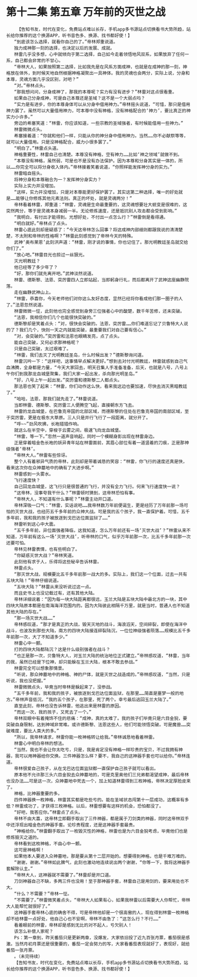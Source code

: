 # 第十二集 第五章 万年前的灭世之战
        【告知书友，时代在变化，免费站点难以长存，手机app多书源站点切换看书大势所趋，站长给你推荐的这个换源APP，听书音色多、换源、找书都好使！】
       “到底该怎么选择，就看你自己的了。”帝林郑重说道。
       独力成神那一刻的选择，也决定以后的发展、成就。
       林雷几乎没多想，心中就倾向于第二选择，自己如今走着领悟地风双系，如果放弃了任何一系，自己都会非常的不甘心。
       “帝林大人，如果按照第二选择，比如我先是在风系方面成神，也就是在成神的那一刻，神格放在体外，到时候天地自然根据神格凝聚出一具神体。我的灵魂也会两分，实际上说，分身和本尊，灵魂方面几乎没区别，对吧？”
       “对。”帝林点头。
       “那我想问问，分身成神了，那我的本尊呢？实力有没有进步？”林雷对这点很看重。
       如果自己分身成神，可是自己本尊还是圣域？这不是一个大弱点吗？
       “实力是有进步，你的本尊身体可以从分身中借用神力。”帝林摇头说道，“可惜，那只是借用神力罢了。虽然可以大量借用神力，可本尊中没有神格，没有神格配合的‘神力’，要比真正的神实力小许多。”
       旁边的希塞笑道：“林雷，你应该知道，一些宗教的圣域强者，有时候能借用一些神力。”
       林雷微微点头。
       希塞接着道：“你就和他们一样，只能从你的神分身中借用神力。当然……你不必献祭等等，就可以大量借用。只是没神格配合，威力小很多罢了。”
       “明白了。”林雷点头道。
       神格重要性，林雷自己也清楚。本尊没有神格，空有神力……比如‘神之领域’就做不到。
       “本尊没有神格，虽然弱，可是也不是没有办法保护。因为本尊和分身其实是一体的，所以……你完全可以将分身收入体内。”帝林接着笑着说道，“你照样能发挥神分身的实力。”
       林雷暗自摇头。
       将神分身和本尊融合为一？发挥神分身实力？
       实际上实力并没增加。
       “这样，实力并没增加，只是对本尊能更好保护罢了。其实这第二种选择，唯一的好处就是……能够让你修炼其他元素法则。真正的坏处，就是灵魂两分！”
       帝林看着林雷，郑重道：“林雷，灵魂是生命最重要的，这灵魂想要壮大蜕变是很难的，这突然两分，等于是灵魂本身减弱一半。无论修炼速度，还是抵抗别人攻击都会受到影响。”
       “我明白，有付出才能得到。光想好处，不付出一点怎么行？”林雷倒是看得通。
       “明白就好。”帝林点了点头。
       林雷心底此刻却是疑惑了：“今天这帝林怎么回事？将这成神内部细则都跟我说的清清楚楚，不太附和帝林的性格啊？”林雷此刻感觉到了帝林今天的特殊。
       武神‘奥布莱恩’此刻洪声道：“林雷，刚才说的事情，你也记住了。那光明教廷圣岛就交给你们了。”
       “放心吧。”林雷目光也掠过一丝狠光。
       灭光明教廷？
       他已经等了多少年了？
       “好，那你们就先离开吧。”武神淡然说道。
       林雷、德斯黎、法恩、突厉雷四人立即站起，当即躬身行礼，而后都离开了武神这座幽静院落。
       走在幽静武神山上。
       “林雷，恭喜你，今天老师他们对你这么友好态度，显然已经将你看成他们那一圈子的人了。”法恩忽然说道。
       林雷微微一怔，此刻他也完全感觉到身旁三位强者心中的酸楚，数千年苦修，还未突破。
       “法恩，我相信你们几个也能很快突破的。”
       德斯黎却是笑着点头：“对，很快会突破的。法恩，突厉雷……你们难道忘记了贝鲁特大人说的了？我们几个，快则一天之内就能突破，最重要我们对自己要有信心。”
       “对，会突破的。”突厉雷和法恩也眼睛发亮，点了点头。
       能自己突破，又何必求那神格呢？
       只是自己突破，太过艰难了。
       “林雷，我们去灭了光明教廷圣岛，什么时候出发？”德斯黎询问道。
       林雷沉吟一下：“这样吧，这事情早点解决更好。”想到去对付光明教廷，林雷就感到自己气血沸腾，全身都是力量，“今天大家回去，明天召集人手准备准备，后天，也就是八号，八号上午你们到我那龙血城堡聚集，我们大家一起出发，杀向那光明圣岛。”
       “好，八号上午一起出发。”突厉雷和德斯黎二人都点头。
       那法恩也笑了起来：“林雷，你们动作这么快，看来我这边也要加速，尽快去消灭黑暗教廷了。”
       “哈哈，法恩，那我们就先走了。”林雷说道。
       当即林雷、德斯黎、突厉雷三人便腾空飞起，直接朝东方飞去。
       林雷的龙血城堡，在巴鲁克帝国的北部区域，而德斯黎的住处在巴鲁克帝国的南部区域，至于突厉雷，更是在极东大草原。三人只是并行飞行了一段距离，就分开了。
       “呼~~”劲风吹拂，长袍猎猎作响。
       就这么在半空中，穿梭于云雾之间，极速飞向龙血城堡。
       “林雷，等一下。”忽然一道声音响起，同时一个模糊身影出现在林雷身边。
       正是穿着暗金色长袍的妖异青年站在林雷面前，其眉心部位有着一道竖着的刀痕，正是那神级强者‘帝林’。
       “帝林大人。”林雷有些惊讶。
       整个人有着邪异气质的帝林，此刻却是带着诚恳的笑容：“林雷，你飞行的速度还真是快，看来这次你在众神墓地中的确有了大进步啊。”
       林雷感到一头雾水。
       飞行速度快？
       自己回龙血城堡，这飞行只是很普通的飞行，并没有全力飞行。何来飞行速度快一说？
       “这帝林，没事夸我干什么？”林雷顿时猜到，这帝林恐怕有事。
       “帝林大人，不知道有什么事呢？”林雷主动开口道。
       帝林深吸一口气：“林雷，实话说吧……我帝林数万年前便诞生，更是经历了万年前那一场可怕的灭世大战，也经历五千多年前的众神大战。可是我的五个孩子，我一直保护着。可惜，五千多年前，我和我的孩子被放逐到戈巴达位面监狱了……”
       林雷听到这心中大震。
       “五千多年前，异位面强者降临，这我知道，怎么万年前还有一场‘灭世大战’？”林雷从来不知道，万年前有这么一场‘灭世大战’，听帝林的口气，似乎万年前那一次，比五千多年前那一次还要可怕。
       帝林见林雷表情，也有些明白了。
       “你疑惑灭世大战？”帝林笑道。
       此刻他有求于人，乐得将这些秘辛告诉林雷。
       林雷点头。
       “那灭世大战，规模要比五千多年前那一战大的多。实际上，我们这一个位面，过去一共有五块大陆！”帝林仔细说道。
       “五块大陆？”林雷从来没听说过这一点。
       而且史书上也没记载过有，还有其他大陆。
       帝林详细说着：“因为每一块大陆距离都很远，玉兰大陆是五块大陆中最北方的一块，其中四块大陆原本都是在南海海洋范围内的。因为大陆彼此相隔千万里，就是当时，普通人也不知道其他大陆的存在。”
       “那一场灭世大战……”
       帝林感叹道，“那才是真正的大战，毁天灭地的战斗，海浪滔天，空间碎裂，即使在海洋中战斗，也波及到那些大陆，南方的四块大陆接连碎裂陆沉，一位位神级强者陨落……规模比五千多年前那一次，大了不知道多少。”
       林雷心中一颤。
       打的四块大陆都陆沉？这是什么级别强者在战斗？
       “也正是那一次，贝鲁特大人，对玉兰大陆的统治地位正式建立。”帝林感叹道，“林雷，当年的我，虽然已经是下位神，却只能躲在玉兰大陆，根本不敢去参战。”
       林雷完全可以想象那情景。
       “听说，那众神墓地中的神格、神的尸体，就是灭世之战造成的。”帝林感叹道，“当然，只是听说，我也没把握。”
       林雷微微点头，毕竟当时帝林是躲起来了，没参战。
       “五千多年前，我和我的孩子，被放逐到戈巴达位面监狱，在那里……简直是噩梦一般的地方。”帝林声音低沉，“我的五个孩子，在那里，死了两个。幸亏最后逃回玉兰大陆了。”
       直至此刻，帝林也没告诉林雷，他逃出来是林雷的原因。
       “而这一次，我的孩子，又死去了一个。”
       帝林双眼中有着掩饰不住的悲痛：“成神，真的太难了。我的孩子们毕竟只是六目金猊，要突破自身限制，达到神域非常难。或许德斯黎、法恩这些人，他们可能领悟突破。可是魔兽……突破难度，要比人类大的多。”
       “所以，我帝林请求，林雷你能一枚神格转让给我。”帝林诚恳地看着林雷。
       林雷心中明白帝林的想法。
       “当然，我也不会让你太吃亏，只是，我是肯定没有神格一样珍贵的宝贝，不过我拥有神器，我可以用神器给你交换。三件神器怎么样？要不，我自己的这神器手套也可以给你。”帝林连道。
       帝林很爱自己孩子，从在戈巴达位面监狱都一直保护自己孩子就可以看出。
       原本他不允许那三头六目金猊去众神墓地的，可是克里奥他们三兄弟都渴望成神，最后帝林也没办法……可是这一次，众神墓地中死去一个，加上知道林雷得到三枚神格，帝林决定厚脸皮来了。
       神格，比神器重要的多。
       四件神器换一枚神格，林雷其实都是吃些亏的。能在圣域状态闯第十一层成功，这概率有多低？林雷成功了，才获得三枚神格。以后，林雷想要有这样的机会，恐怕都没了。
       “好吧，我答应你。”林雷点了点头。
       帝林不由大喜，这帝林立即翻手取出了三件神器，都是属于刀剑类的神器，同时这帝林双手中还浮现出暗金色的神器手套。论珍贵程度，还是这神器手套最贵。
       “神格给你。”林雷翻手取出了一枚毁灭性的神格，林雷也是为六目金猊考虑，毕竟他们也是修炼毁灭之道的。
       帝林看到这枚神格，不由心中一颤。
       这可是神格啊！
       如果他本人要进入众神墓地，那是要从第十二层开始的。想要得到神格，也是千难万难的。
       “谢谢，谢谢。”帝林如此脾气，此刻也激动地连续说出两个谢谢，“你等一下，我将这神器手套解除认主。”
       “帝林大人，这神器就不需要了。”林雷却是开口道。
       刀剑神器自己不缺，多两三件也没用！至于那神器手套，林雷自己是用剑的，要来用处也不大。
       “什么？不需要？”帝林一怔。
       “不需要了。”林雷微笑着点头，“帝林大人如果有心，如果我林雷以后需要大人你帮忙，帝林大人能帮忙就很好了。”
       这神器手套帝林心底的确舍不得，可是帝林他却是一个很高傲的人，现在得到林雷一枚神格却不给林雷一点好处，他自己心也不安啊，帝林不由急了：“这怎么行？不行……”
       看着眼前的林雷，帝林却是感到无比的对不起人，亏欠别人！
       该怎么补偿人家呢？
       Ps：第一章到，昨天番茄只是更新两章，没爆发，大家依旧投了近九百张月票，番茄很是感激。当然月初月票还是很重要的，番茄一定会努力的写，大家看番茄表现就好了，表现好，就给番茄一张月票。
       。（未完待续）
       【告知书友，时代在变化，免费站点难以长存，手机app多书源站点切换看书大势所趋，站长给你推荐的这个换源APP，听书音色多、换源、找书都好使！】